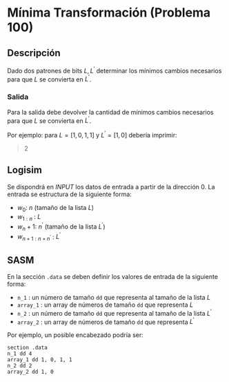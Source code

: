 # Mínima Transformación (Problema 100)

## Descripción

Dado dos patrones de bits $L,L^{'}$ determinar los mínimos cambios necesarios para que $L$ se convierta en $L^{'}$.

### Salida

Para la salida debe devolver la cantidad de mínimos cambios necesarios para que $L$ se convierta en $L^{'}$.

Por ejemplo: para $L = [1, 0, 1, 1]$ y $L^{'} = [1, 0]$ debería imprimir:

> 2

## Logisim

Se dispondrá en *INPUT* los datos de entrada a partir de la dirección $0$. La entrada se estructura de la siguiente forma:

- $w_0$: $n$ (tamaño de la lista $L$)
- $w_{1:n}$ : $L$
- $w_n+1$: $n^{'}$ (tamaño de la lista $L^{'}$)
- $w_{n+1:n+n^{'}}$ : $L^{'}$

## SASM

En la sección `.data` se deben definir los valores de entrada de la siguiente forma:

- `n_1` : un número de tamaño `dd` que representa al tamaño de la lista $L$
- `array_1` : un array de números de tamaño `dd` que representa $L$
- `n_2` : un número de tamaño `dd` que representa al tamaño de la lista $L^{'}$
- `array_2` : un array de números de tamaño `dd` que representa $L^{'}$

Por ejemplo, un posible encabezado podría ser:

```
section .data
n_1 dd 4
array_1 dd 1, 0, 1, 1
n_2 dd 2
array_2 dd 1, 0
```